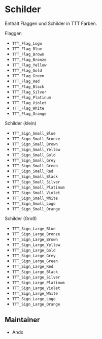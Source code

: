 # Schilder

Enthält Flaggen und Schilder in TTT Farben.

Flaggen

- `TTT_Flag_Logo`
- `TTT_Flag_Blue`
- `TTT_Flag_Brown`
- `TTT_Flag_Bronze`
- `TTT_Flag_Yellow`
- `TTT_Flag_Gold`
- `TTT_Flag_Green`
- `TTT_Flag_Red`
- `TTT_Flag_Black`
- `TTT_Flag_Silver`
- `TTT_Flag_Platinum`
- `TTT_Flag_Violet`
- `TTT_Flag_White`
- `TTT_Flag_Orange`

Schilder (klein)

- `TTT_Sign_Small_Blue`
- `TTT_Sign_Small_Bronze`
- `TTT_Sign_Small_Brown`
- `TTT_Sign_Small_Yellow`
- `TTT_Sign_Small_Gold`
- `TTT_Sign_Small_Grey`
- `TTT_Sign_Small_Green`
- `TTT_Sign_Small_Red`
- `TTT_Sign_Small_Black`
- `TTT_Sign_Small_Silver`
- `TTT_Sign_Small_Platinum`
- `TTT_Sign_Small_Violet`
- `TTT_Sign_Small_White`
- `TTT_Sign_Small_Logo`
- `TTT_Sign_Small_Orange`

Schilder (Groß)

- `TTT_Sign_Large_Blue`
- `TTT_Sign_Large_Bronze`
- `TTT_Sign_Large_Brown`
- `TTT_Sign_Large_Yellow`
- `TTT_Sign_Large_Gold`
- `TTT_Sign_Large_Grey`
- `TTT_Sign_Large_Green`
- `TTT_Sign_Large_Red`
- `TTT_Sign_Large_Black`
- `TTT_Sign_Large_Silver`
- `TTT_Sign_Large_Platinum`
- `TTT_Sign_Large_Violet`
- `TTT_Sign_Large_White`
- `TTT_Sign_Large_Logo`
- `TTT_Sign_Large_Orange`

## Maintainer

- Andx
